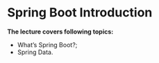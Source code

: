 # Spring Boot Introduction

**The lecture covers following topics:**

- What’s Spring Boot?;
- Spring Data.